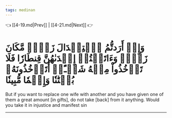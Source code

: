 ```yaml
---
tags: medinan
---
```


👈 [[4-19.md|Prev]] | [[4-21.md|Next]] 👉

# وَإِنۡ أَرَدتُّمُ ٱسۡتِبۡدَالَ زَوۡجٖ مَّكَانَ زَوۡجٖ وَءَاتَيۡتُمۡ إِحۡدَىٰهُنَّ قِنطَارٗا فَلَا تَأۡخُذُواْ مِنۡهُ شَيۡـًٔاۚ أَتَأۡخُذُونَهُۥ بُهۡتَٰنٗا وَإِثۡمٗا مُّبِينٗا

But if you want to replace one wife with another and you have given one of them a great amount [in gifts], do not take [back] from it anything. Would you take it in injustice and manifest sin

---

